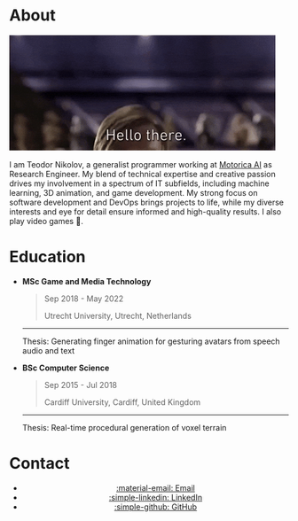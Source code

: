# About

![](assets/gifs/hello-there.gif)

I am Teodor Nikolov, a generalist programmer working at [Motorica AI](https://www.motorica.ai) as Research Engineer. My blend of technical expertise and creative passion drives my involvement in a spectrum of IT subfields, including machine learning, 3D animation, and game development. My strong focus on software development and DevOps brings projects to life, while my diverse interests and eye for detail ensure informed and high-quality results. I also play video games :space_invader:.

# Education

<div class="grid cards" markdown>

- **MSc Game and Media Technology**
    
    > Sep 2018 - May 2022
    >
    > Utrecht University, Utrecht, Netherlands
    
    ---
    
    Thesis: Generating finger animation for gesturing avatars from speech audio and text

- **BSc Computer Science**
    
    > Sep 2015 - Jul 2018
    > 
    > Cardiff University, Cardiff, United Kingdom
    
    ---
    
    Thesis: Real-time procedural generation of voxel terrain

</div>

# Contact

<div id="compact-cards" class="grid cards" markdown>

- <a href="mailto:tnikolov@hotmail.com" class="md-button md-button--primary" style="display: block; text-align: center;">:material-email: Email</a>
- <a href="https://www.linkedin.com/in/teodor-nikolov/" id="button-linkedin" class="md-button md-button--primary" style="display: block; text-align: center;">:simple-linkedin: LinkedIn</a>
- <a href="https://github.com/TeoNikolov" id="button-github" class="md-button md-button--primary" style="display: block; text-align: center;">:simple-github: GitHub</a>

</div>
